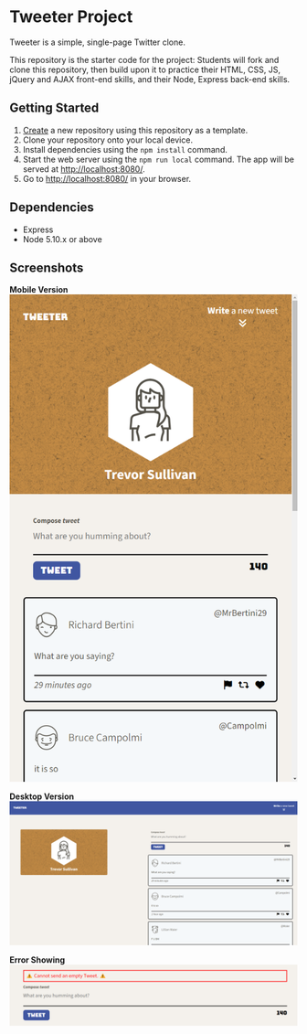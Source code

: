 # Tweeter Project

Tweeter is a simple, single-page Twitter clone.

This repository is the starter code for the project: Students will fork and clone this repository, then build upon it to practice their HTML, CSS, JS, jQuery and AJAX front-end skills, and their Node, Express back-end skills.

## Getting Started

1. [Create](https://docs.github.com/en/repositories/creating-and-managing-repositories/creating-a-repository-from-a-template) a new repository using this repository as a template.
2. Clone your repository onto your local device.
3. Install dependencies using the `npm install` command.
3. Start the web server using the `npm run local` command. The app will be served at <http://localhost:8080/>.
4. Go to <http://localhost:8080/> in your browser.

## Dependencies

- Express
- Node 5.10.x or above


## Screenshots

<b>Mobile Version</b>
!["Mobile Version"](https://github.com/TrevorJohnSullivan/tweeter/blob/master/docs/mobilecap.png)

<b>Desktop Version</b>
!["Desktop Version"](https://github.com/TrevorJohnSullivan/tweeter/blob/master/docs/desktopcap.png)

<b>Error Showing</b>
!["Error Showing"](https://github.com/TrevorJohnSullivan/tweeter/blob/master/docs/errorcap.png)